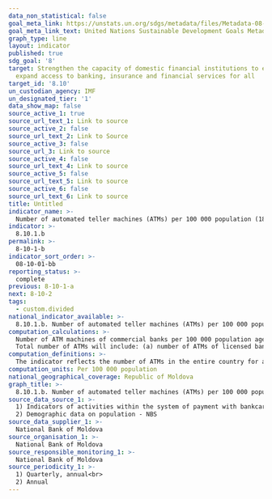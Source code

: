 ```yaml
---
data_non_statistical: false
goal_meta_link: https://unstats.un.org/sdgs/metadata/files/Metadata-08-10-01.pdf
goal_meta_link_text: United Nations Sustainable Development Goals Metadata (pdf 525kB)
graph_type: line
layout: indicator
published: true
sdg_goal: '8'
target: Strengthen the capacity of domestic financial institutions to encourage and
  expand access to banking, insurance and financial services for all
target_id: '8.10'
un_custodian_agency: IMF
un_designated_tier: '1'
data_show_map: false
source_active_1: true
source_url_text_1: Link to source
source_active_2: false
source_url_text_2: Link to Source
source_active_3: false
source_url_3: Link to source
source_active_4: false
source_url_text_4: Link to source
source_active_5: false
source_url_text_5: Link to source
source_active_6: false
source_url_text_6: Link to source
title: Untitled
indicator_name: >-
  Number of automated teller machines (ATMs) per 100 000 population (18+)
indicator: >-
  8.10.1.b
permalink: >-
  8-10-1-b
indicator_sort_order: >-
  08-10-01-bb
reporting_status: >-
  complete
previous: 8-10-1-a
next: 8-10-2
tags:
  - custom.divided
national_indicator_available: >-
  8.10.1.b. Number of automated teller machines (ATMs) per 100 000 population (18+)
computation_calculations: >-
  Number of ATM machines of commercial banks per 100 000 population aged 18 years old and over <br> 
  Total number of ATMs will include: (a) number of ATMs of licensed banks (collected based on the reports of banks licensed by NBM) and (b) number of ATMs of organizations from non-banking financial sector (include micro-financing organizations, leasing companies and savings and loans associations - reported to the National Commission for Financial Markets).
computation_definitions: >-
  The indicator reflects the number of ATMs in the entire country for all types of financial institutions, such as: commercial banks, micro-financing institutions without deposits, deposits' micro-financing institutions, credit unions and financial cooperatives, among others. [The automated teller machine](https://www.bnm.md/bdi/pages/reports/dsp/DSP1.xhtml?id=0&lang=ro) (internationally called – ATM) is meant for self-servicing of bankcards' owners, allowing them to withdraw monetary means in cash from the payment accounts, transfers of monetary means, deposit of monetary means in accounts and information regarding the situation on accounts and operations performed through payment cards.
computation_units: Per 100 000 population
national_geographical_coverage: Republic of Moldova
graph_title: >-
  8.10.1.b. Number of automated teller machines (ATMs) per 100 000 population (18+)
source_data_source_1: >-
  1) Indicators of activities within the system of payment with bankcards in the Republic of Moldova, Statistical report  ORD 5.4 „Special devices and used solutions” - NBM;<br> 
  2) Demographic data on population - NBS
source_data_supplier_1: >-
  National Bank of Moldova
source_organisation_1: >-
  National Bank of Moldova
source_responsible_monitoring_1: >-
  National Bank of Moldova
source_periodicity_1: >-
  1) Quarterly, annual<br> 
  2) Annual
---
```

